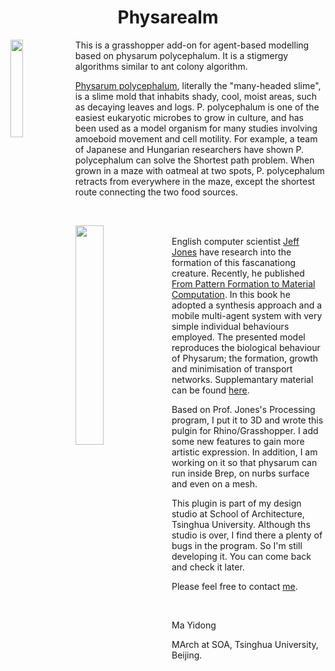 <h1 align = "center">Physarealm</h1>
<p><img align = "left" width = "20%" src = "https://github.com/maajor/Physarealm/blob/master/Physarealm/Resource/logo/logo.png"/>This is a grasshopper add-on for agent-based modelling based on physarum polycephalum. It is a stigmergy algorithms similar to ant colony algorithm.</p>


<p><a href = "https://en.wikipedia.org/wiki/Physarum_polycephalum">Physarum polycephalum</a>, literally the "many-headed slime", is a slime mold that inhabits shady, cool, moist areas, such as decaying leaves and logs. P. polycephalum is one of the easiest eukaryotic microbes to grow in culture, and has been used as a model organism for many studies involving amoeboid movement and cell motility. For example, a team of Japanese and Hungarian researchers have shown P. polycephalum can solve the Shortest path problem. When grown in a maze with oatmeal at two spots, P. polycephalum retracts from everywhere in the maze, except the shortest route connecting the two food sources.</p>
<br/>

<p><img align = "left" src = "https://upload.wikimedia.org/wikipedia/commons/6/6d/Physarum_polycephalum_plasmodium.jpg" width = "30%" />
<br/>English computer scientist <a href = "http://uncomp.uwe.ac.uk/jeff/">Jeff Jones</a> have research into the formation of this fascanationg creature. Recently, he published <a href = "http://www.springer.com/gb/book/9783319168227">From Pattern Formation to Material Computation</a>. In this book he adopted a synthesis approach and a mobile multi-agent system with very simple individual behaviours employed. The presented model reproduces the biological behaviour of Physarum; the formation, growth and minimisation of transport networks. Supplemantary material can be found <a href = "http://uncomp.uwe.ac.uk/jeff/book/material.htm">here</a>.</p>

<p>Based on Prof. Jones's Processing program, I put it to 3D and wrote this pulgin for Rhino/Grasshopper. I add some new features to gain more artistic expression. In addition, I am working on it so that physarum can run inside Brep, on nurbs surface and even on a mesh. </p>

<p>This plugin is part of my design studio at School of Architecture, Tsinghua University. Although ths studio is over, I find there a plenty of bugs in the program. So I'm still developing it. You can come back and check it later.</p>

<p>Please feel free to contact <a href = "mailto:hello_myd@126.com" >me</a>.</p>
<br/>
<p>Ma Yidong<p>
<p>MArch at SOA, Tsinghua University, Beijing.<p>
